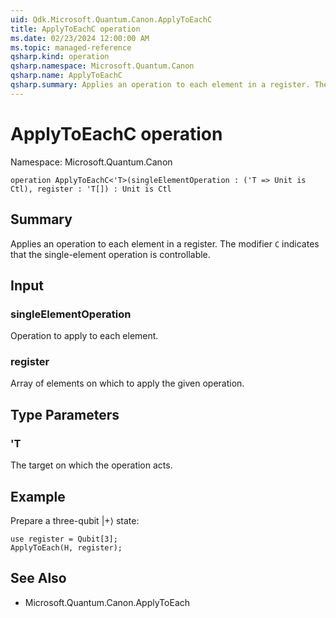 ```yaml
---
uid: Qdk.Microsoft.Quantum.Canon.ApplyToEachC
title: ApplyToEachC operation
ms.date: 02/23/2024 12:00:00 AM
ms.topic: managed-reference
qsharp.kind: operation
qsharp.namespace: Microsoft.Quantum.Canon
qsharp.name: ApplyToEachC
qsharp.summary: Applies an operation to each element in a register. The modifier `C` indicates that the single-element operation is controllable.
---
```


# ApplyToEachC operation

Namespace: Microsoft.Quantum.Canon

```qsharp
operation ApplyToEachC<'T>(singleElementOperation : ('T => Unit is Ctl), register : 'T[]) : Unit is Ctl
```

## Summary
Applies an operation to each element in a register.
The modifier `C` indicates that the single-element operation is controllable.

## Input
### singleElementOperation
Operation to apply to each element.
### register
Array of elements on which to apply the given operation.

## Type Parameters
### 'T
The target on which the operation acts.

## Example
Prepare a three-qubit |+⟩ state:
```qsharp
use register = Qubit[3];
ApplyToEach(H, register);
```

## See Also
- Microsoft.Quantum.Canon.ApplyToEach
